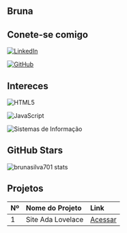 
## Bruna

## Conete-se comigo
[![LinkedIn](https://img.shields.io/badge/LinkedIn-0077B5?style=for-the-badge&logo=linkedin&logoColor=white)](www.linkedin.com/in/bruna-freitasjob)

[![GitHub](https://img.shields.io/badge/GitHub-100000?style=for-the-badge&logo=github&logoColor=white)](https://github.com/BrunaSilva701)

## Intereces
![HTML5](https://img.shields.io/badge/HTML5-E34F26?style=for-the-badge&logo=html5&logoColor=white)  

![JavaScript](https://img.shields.io/badge/JavaScript-F7DF1E?style=for-the-badge&logo=javascript&logoColor=black)

![Sistemas de Informação](https://img.shields.io/badge/Sistemas%20de%20Informa%C3%A7%C3%A3o-0056B6?style=for-the-badge&logo=academia&logoColor=white)

## GitHub Stars
![brunasilva701 stats](https://github-readme-stats.vercel.app/api?username=brunasilva701&theme=gruvboxtransparent&show_icons=true)

## Projetos

<table>
  <thead>
    <tr align="left">
      <th>Nº</th>
      <th>Nome do Projeto</th>
      <th>Link</th>
    </tr>
  </thead>
  <tbody>
    <tr>
      <td>1</td>
      <td>Site Ada Lovelace</td>
      <td><a href="https://brunasilva701.github.io/Site-AdaLovelace/" target="_blank">Acessar</a></td>
    </tr>
  </tbody>
</table>

